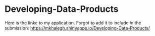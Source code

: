 # Developing-Data-Products

Here is the linke to my application. Forgot to add it to include in the submission:
https://mkhalegh.shinyapps.io/Developing-Data-Products/
